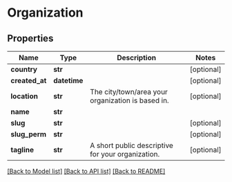 # Organization

## Properties
Name | Type | Description | Notes
------------ | ------------- | ------------- | -------------
**country** | **str** |  | [optional] 
**created_at** | **datetime** |  | [optional] 
**location** | **str** | The city/town/area your organization is based in. | [optional] 
**name** | **str** |  | 
**slug** | **str** |  | [optional] 
**slug_perm** | **str** |  | [optional] 
**tagline** | **str** | A short public descriptive for your organization. | [optional] 

[[Back to Model list]](../README.md#documentation-for-models) [[Back to API list]](../README.md#documentation-for-api-endpoints) [[Back to README]](../README.md)


